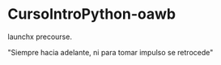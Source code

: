 # CursoIntroPython-oawb

launchx precourse.

"Siempre hacia adelante, ni para tomar impulso se retrocede"

